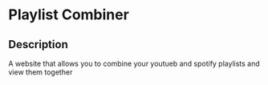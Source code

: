 # Playlist Combiner



## Description

A website that allows you to combine your youtueb and spotify playlists and view them together


